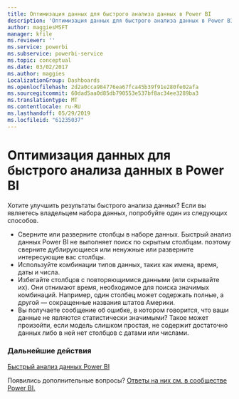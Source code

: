 ```yaml
---
title: Оптимизация данных для быстрого анализа данных в Power BI
description: 'Оптимизация данных для быстрого анализа данных в Power BI Если Power BI не находит результаты анализа, можно сделать следующее:'
author: maggiesMSFT
manager: kfile
ms.reviewer: ''
ms.service: powerbi
ms.subservice: powerbi-service
ms.topic: conceptual
ms.date: 03/02/2017
ms.author: maggies
LocalizationGroup: Dashboards
ms.openlocfilehash: 2d2a0cca984776ea67fca45b39f91e280fe02afa
ms.sourcegitcommit: 60dad5aa0d85db790553e537bf8ac34ee3289ba3
ms.translationtype: MT
ms.contentlocale: ru-RU
ms.lasthandoff: 05/29/2019
ms.locfileid: "61235037"
---
```

# <a name="optimize-your-data-for-power-bi-quick-insights"></a>Оптимизация данных для быстрого анализа данных в Power BI
Хотите улучшить результаты быстрого анализа данных?  Если вы являетесь владельцем набора данных, попробуйте один из следующих способов.

* Сверните или разверните столбцы в наборе данных. Быстрый анализ данных Power BI не выполняет поиск по скрытым столбцам.  поэтому сверните дублирующиеся или ненужные или разверните интересующие вас столбцы.
* Используйте комбинации типов данных, таких как имена, время, даты и числа.
* Избегайте столбцов с повторяющимися данными (или скрывайте их).  Они отнимают время, необходимое для поиска значимых комбинаций.  Например, один столбец может содержать полные, а другой — сокращенные названия штатов Америки.
* Вы получаете сообщение об ошибке, в котором говорится, что ваши данные не являются статистически значимыми?  Такое может произойти, если модель слишком простая, не содержит достаточно данных либо в ней нет столбцов с датами или числами.

### <a name="next-steps"></a>Дальнейшие действия
[Быстрый анализ данных Power BI](consumer/end-user-insights.md)

Появились дополнительные вопросы? [Ответы на них см. в сообществе Power BI.](http://community.powerbi.com/)

